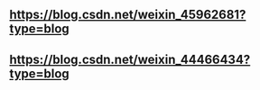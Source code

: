 ## https://blog.csdn.net/weixin_45962681?type=blog
## https://blog.csdn.net/weixin_44466434?type=blog
## 
## 
## 
## 
## 
## 
## 
## 
## 
## 
